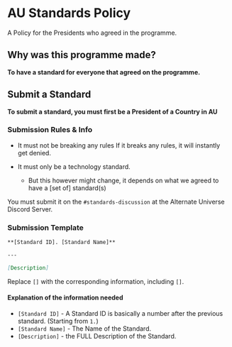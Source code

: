 # AU Standards Policy

A Policy for the Presidents who agreed in the programme.

## Why was this programme made?

**To have a standard for everyone that agreed on the programme.**

## Submit a Standard

**To submit a standard, you must first be a President of a Country in AU**

### Submission Rules & Info

- It must not be breaking any rules
  If it breaks any rules, it will instantly get denied.

- It must only be a technology standard.
  - But this however might change,
    it depends on what we agreed to have a [set of] standard(s)

You must submit it on the `#standards-discussion` at the Alternate Universe Discord Server.

### Submission Template

```md
**[Standard ID]. [Standard Name]**

---

[Description]
```

Replace `[]` with the corresponding information, including `[]`.

#### Explanation of the information needed
- `[Standard ID]` - A Standard ID is basically a number after the previous standard. (Starting from `1.`)
- `[Standard Name]` - The Name of the Standard.
- `[Description]` - the FULL Description of the Standard.
